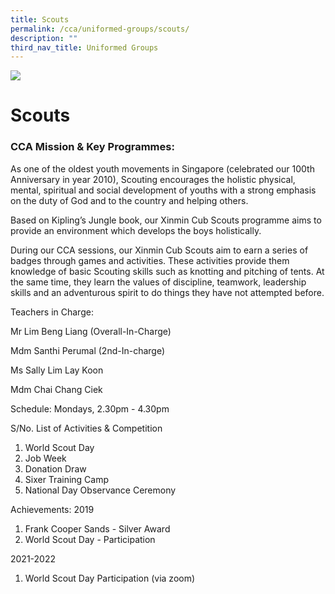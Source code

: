 ```yaml
---
title: Scouts
permalink: /cca/uniformed-groups/scouts/
description: ""
third_nav_title: Uniformed Groups
---
```

![](/images/CCA/scouts%20s.jpg)

# **Scouts**


### CCA Mission &amp; Key Programmes:

As one of the oldest youth movements in Singapore (celebrated our 100th Anniversary in year 2010), Scouting encourages the holistic physical, mental, spiritual and social development of youths with a strong emphasis on the duty of God and to the country and helping others.

Based on Kipling’s Jungle book, our Xinmin Cub Scouts programme aims to provide an environment which develops the boys holistically.

During our CCA sessions, our Xinmin Cub Scouts aim to earn a series of badges through games and activities. These activities provide them knowledge of basic Scouting skills such as knotting and pitching of tents. At the same time, they learn the values of discipline, teamwork, leadership skills and an adventurous spirit to do things they have not attempted before.

Teachers in Charge:

Mr Lim Beng Liang (Overall-In-Charge)

Mdm Santhi Perumal (2nd-In-charge)

Ms Sally Lim Lay Koon

Mdm Chai Chang Ciek

Schedule:
Mondays,  2.30pm - 4.30pm 

S/No.	List of Activities &amp; Competition
1.	World Scout Day
2.	Job Week
3.	Donation Draw
4.	Sixer Training Camp
5.	National Day Observance Ceremony

Achievements:
2019
1.	Frank Cooper Sands - Silver Award
2.	World Scout Day - Participation

2021-2022
1.	World Scout Day Participation (via zoom)